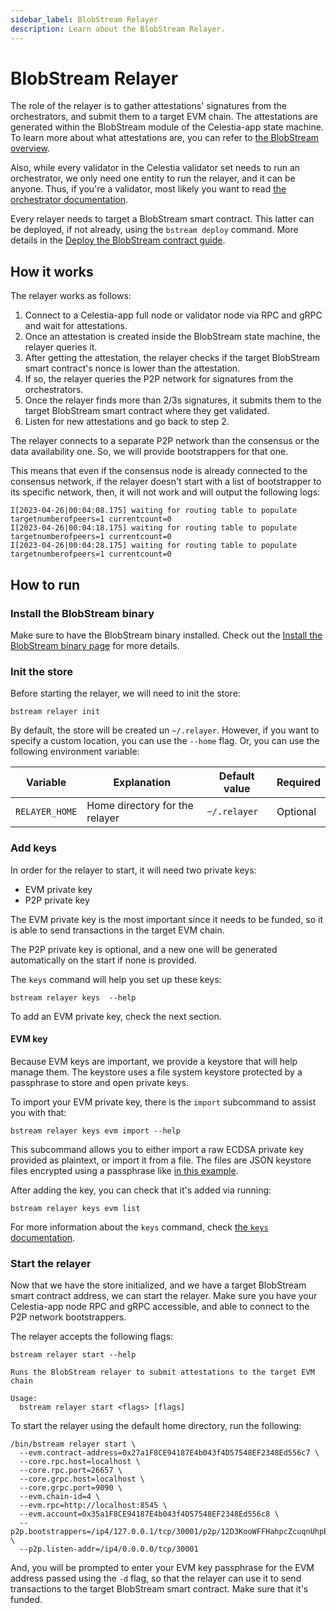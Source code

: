 ```yaml
---
sidebar_label: BlobStream Relayer
description: Learn about the BlobStream Relayer.
---
```


# BlobStream Relayer

<!-- markdownlint-disable MD013 -->

The role of the relayer is to gather attestations' signatures from the orchestrators, and submit them to a target EVM chain. The attestations are generated within the BlobStream module of the Celestia-app state machine. To learn more about what attestations are, you can refer to [the BlobStream overview](https://github.com/celestiaorg/celestia-app/tree/main/x/blobstream).

Also, while every validator in the Celestia validator set needs to run an orchestrator, we only need one entity to run the relayer, and it can be anyone. Thus, if you're a validator, most likely you want to read [the orchestrator documentation](https://docs.celestia.org/nodes/blobstream-orchestrator/).

Every relayer needs to target a BlobStream smart contract. This latter can be deployed, if not already, using the `bstream deploy` command. More details in the [Deploy the BlobStream contract guide](https://docs.celestia.org/nodes/blobstream-deploy/).

## How it works

The relayer works as follows:

1. Connect to a Celestia-app full node or validator node via RPC and gRPC and wait for attestations.
2. Once an attestation is created inside the BlobStream state machine, the relayer queries it.
3. After getting the attestation, the relayer checks if the target BlobStream smart contract's nonce is lower than the attestation.
4. If so, the relayer queries the P2P network for signatures from the orchestrators.
5. Once the relayer finds more than 2/3s signatures, it submits them to the target BlobStream smart contract where they get validated.
6. Listen for new attestations and go back to step 2.

The relayer connects to a separate P2P network than the consensus or the data availability one. So, we will provide bootstrappers for that one.

This means that even if the consensus node is already connected to the consensus network, if the relayer doesn't start with a list of bootstrapper to its specific network, then, it will not work and will output the following logs:

```text
I[2023-04-26|00:04:08.175] waiting for routing table to populate        targetnumberofpeers=1 currentcount=0
I[2023-04-26|00:04:18.175] waiting for routing table to populate        targetnumberofpeers=1 currentcount=0
I[2023-04-26|00:04:28.175] waiting for routing table to populate        targetnumberofpeers=1 currentcount=0
```

## How to run

### Install the BlobStream binary

Make sure to have the BlobStream binary installed. Check out the [Install the BlobStream binary page](https://docs.celestia.org/nodes/blobstream-binary) for more details.

### Init the store

Before starting the relayer, we will need to init the store:

```ssh
bstream relayer init
```

By default, the store will be created un `~/.relayer`. However, if you want to specify a custom location, you can use the `--home` flag. Or, you can use the following environment variable:

| Variable            | Explanation                           | Default value     | Required |
|---------------------|---------------------------------------|-------------------|----------|
| `RELAYER_HOME`      | Home directory for the relayer        | `~/.relayer`      | Optional |

### Add keys

In order for the relayer to start, it will need two private keys:

- EVM private key
- P2P private key

The EVM private key is the most important since it needs to be funded, so it is able to send transactions in the target EVM chain.

The P2P private key is optional, and a new one will be generated automatically on the start if none is provided.

The `keys` command will help you set up these keys:

```ssh
bstream relayer keys  --help
```

To add an EVM private key, check the next section.

#### EVM key

Because EVM keys are important, we provide a keystore that will help manage them. The keystore uses a file system keystore protected by a passphrase to store and open private keys.

To import your EVM private key, there is the `import` subcommand to assist you with that:

```ssh
bstream relayer keys evm import --help
```

This subcommand allows you to either import a raw ECDSA private key provided as plaintext, or import it from a file. The files are JSON keystore files encrypted using a passphrase like [in this example](https://geth.ethereum.org/docs/developers/dapp-developer/native-accounts).

After adding the key, you can check that it's added via running:

```ssh
bstream relayer keys evm list
```

For more information about the `keys` command, check [the `keys` documentation](https://docs.celestia.org/nodes/blobstream-keys).

### Start the relayer

Now that we have the store initialized, and we have a target BlobStream smart contract address, we can start the relayer. Make sure you have your Celestia-app node RPC and gRPC accessible, and able to connect to the P2P network bootstrappers.

The relayer accepts the following flags:

```ssh
bstream relayer start --help

Runs the BlobStream relayer to submit attestations to the target EVM chain

Usage:
  bstream relayer start <flags> [flags]
```

To start the relayer using the default home directory, run the following:

```ssh
/bin/bstream relayer start \
  --evm.contract-address=0x27a1F8CE94187E4b043f4D57548EF2348Ed556c7 \
  --core.rpc.host=localhost \
  --core.rpc.port=26657 \
  --core.grpc.host=localhost \
  --core.grpc.port=9090 \
  --evm.chain-id=4 \
  --evm.rpc=http://localhost:8545 \
  --evm.account=0x35a1F8CE94187E4b043f4D57548EF2348Ed556c8 \
  --p2p.bootstrappers=/ip4/127.0.0.1/tcp/30001/p2p/12D3KooWFFHahpcZcuqnUhpBoX5fJ68Qm5Hc8dxiBcX1oo46fLxh \
  --p2p.listen-addr=/ip4/0.0.0.0/tcp/30001
```

And, you will be prompted to enter your EVM key passphrase for the EVM address passed using the `-d` flag, so that the relayer can use it to send transactions to the target BlobStream smart contract. Make sure that it's funded.
